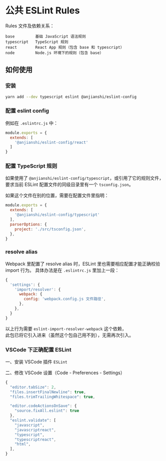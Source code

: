 # 公共 ESLint Rules

Rules 文件及依赖关系：
```
base         基础 JavaScript 语法规则
typescript   TypeScript 规则
react        React App 规则（包含 base 和 typescript）
node         Node.js 环境下的规则（包含 base）
```


## 如何使用

### 安装
```sh
yarn add --dev typescript eslint @anjianshi/eslint-config
```

### 配置 eslint config
例如在 `.eslintrc.js` 中：

```js
module.exports = {
  extends: [
    '@anjianshi/eslint-config/react'
  ]
}
```

### 配置 TypeScript 规则
如果使用了 `@anjianshi/eslint-config/typescript`，或引用了它的规则文件，  
要求当前 ESLint 配置文件的同级目录里有一个 `tsconfig.json`。

如果这个文件在别的位置，需要在配置文件里指明：
```js
module.exports = {
  extends: [
    '@anjianshi/eslint-config/typescript'
  ],
  parserOptions: {
    project: './src/tsconfig.json',
  },
}
```

### resolve alias
Webpack 里配置了 resolve alias 时，ESLint 里也需要相应配置才能正确校验 import 行为。
具体办法是在 `.eslintrc.js` 里加上一段：
```js
{
  'settings': {
    'import/resolver': {
      webpack: {
        config: 'webpack.config.js 文件路径',
      },
    },
  }
}
```

以上行为需要 `eslint-import-resolver-webpack` 这个依赖，  
此包已将它引入进来（虽然这个包自己用不到），无需再次引入。


### VSCode 下正确配置 ESLint

一、安装 VSCode 插件 `ESLint`

二、修改 VSCode 设置（Code - Preferences - Settings）
```js
{
  "editor.tabSize": 2,
  "files.insertFinalNewline": true,
  "files.trimTrailingWhitespace": true,

  "editor.codeActionsOnSave": {
    "source.fixAll.eslint": true
  },
  "eslint.validate": [
    "javascript",
    "javascriptreact",
    "typescript",
    "typescriptreact",
    "html",
  ],
}
```
